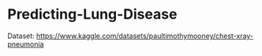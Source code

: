 # Predicting-Lung-Disease

Dataset: https://www.kaggle.com/datasets/paultimothymooney/chest-xray-pneumonia
